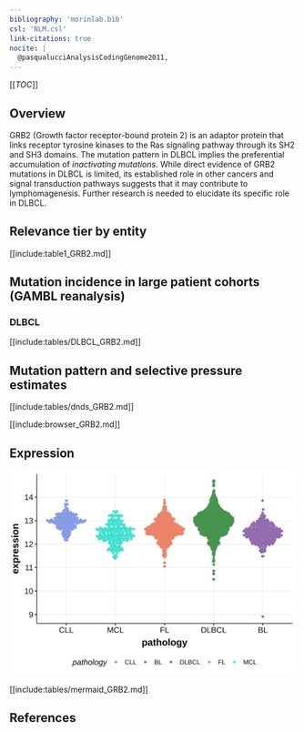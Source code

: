 ```yaml
---
bibliography: 'morinlab.bib'
csl: 'NLM.csl'
link-citations: true
nocite: |
  @pasqualucciAnalysisCodingGenome2011, 
---
```

[[_TOC_]]

## Overview
GRB2 (Growth factor receptor-bound protein 2) is an adaptor protein that links receptor tyrosine kinases to the Ras signaling pathway through its SH2 and SH3 domains. 
The mutation pattern in DLBCL implies the preferential accumulation of *inactivating mutations*. 
While direct evidence of GRB2 mutations in DLBCL is limited, its established role in other cancers and signal transduction pathways suggests that it may contribute to lymphomagenesis. 
Further research is needed to elucidate its specific role in DLBCL.


## Relevance tier by entity

[[include:table1_GRB2.md]]

## Mutation incidence in large patient cohorts (GAMBL reanalysis)

### DLBCL
[[include:tables/DLBCL_GRB2.md]]

## Mutation pattern and selective pressure estimates

[[include:tables/dnds_GRB2.md]]

[[include:browser_GRB2.md]]

## Expression
![](images/gene_expression/GRB2_by_pathology.svg)
<!-- ORIGIN: pasqualucciAnalysisCodingGenome2011 -->
<!-- DLBCL: pasqualucciAnalysisCodingGenome2011 -->
<!-- BL: paneaWholeGenomeLandscape2019 -->

[[include:tables/mermaid_GRB2.md]]

## References
